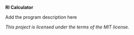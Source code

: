**RI Calculator**

Add the program description here

_This project is licensed under the terms of the MIT license._